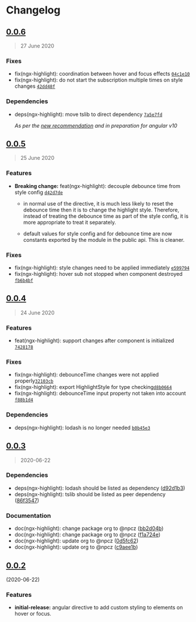 # Changelog

## [0.0.6](https://github.com/abdes/happy-coding/compare/ngx-highlight-ngx-highlight-0.0.5...ngx-highlight-0.0.6)

> 27 June 2020

### Fixes

- fix(ngx-highlight): coordination between hover and focus effects [`04c1e10`](https://github.com/abdes/happy-coding/commit/04c1e109d002882b9486c0482a89daa00b5c23c1)
- fix(ngx-highlight): do not start the subscription multiple times on style changes [`42dd48f`](https://github.com/abdes/happy-coding/commit/42dd48feba06a91b3ea9f216ce3d19edca101b6f)

### Dependencies

- deps(ngx-highlight): move tslib to direct dependency [`7a5e7fd`](https://github.com/abdes/happy-coding/commit/7a5e7fd0c2173ef22f8639f7d0e86773f93ae528)

  _As per the [new recommendation](https://angular.io/guide/migration-update-libraries-tslib#why-is-this-migration-necessary) and in preparation for angular v10_

## [0.0.5](https://github.com/abdes/happy-coding/compare/ngx-highlight-ngx-highlight-0.0.4...ngx-highlight-0.0.5)

> 25 June 2020

### Features

- **Breaking change:** feat(ngx-highlight): decouple debounce time from style config [`d42d7de`](https://github.com/abdes/happy-coding/commit/d42d7de362c1ddcaccdccf63a40d4bbac044734d)

  - in normal use of the directive, it is much less likely
    to reset the debounce time then it is to change the highlight style.
    Therefore, instead of treating the debounce time as part of the style
    config, it is more appropriate to treat it separately.

  - default values for style config and for debounce time are now constants
    exported by the module in the public api. This is cleaner.

### Fixes

- fix(ngx-highlight): style changes need to be applied immediately [`e599794`](https://github.com/abdes/happy-coding/commit/e599794cd54a4c2bcd87c58acfa4b016e365c7a8)
- fix(ngx-highlight): hover sub not stopped when component destroyed [`fb6b4bf`](https://github.com/abdes/happy-coding/commit/fb6b4bf5a122f4b8bf8581d694da5097779c4018)

## [0.0.4](https://github.com/abdes/happy-coding/compare/ngx-highlight-ngx-highlight-0.0.3...ngx-highlight-0.0.4)

> 24 June 2020

### Features

- feat(ngx-highlight): support changes after component is initialized [`7428178`](https://github.com/abdes/happy-coding/commit/7428178cb91dec4238dcc49544ce5b036bbce742)

### Fixes

- fix(ngx-highlight): debounceTime changes were not applied properly[`32103cb`](https://github.com/abdes/happy-coding/commit/32103cb7e2b461faf5e83de2e4a3d55847f08fee)
- fix(ngx-highlight): export HighlightStyle for type checking[`d8b0664`](d8b0664fbdde45495ed1a8e19676ba76438b8384)
- fix(ngx-highlight): debounceTime input property not taken into account [`f88b1d4`](f88b1d494149330479483679a7c2b73e6d375aee)

### Dependencies

- deps(ngx-highlight): lodash is no longer needed [`b0b45e3`](https://github.com/abdes/happy-coding/commit/b0b45e31f4caaa407a141be443e0801919a10546)

## [0.0.3](https://github.com/abdes/happy-coding/compare/ngx-highlight-ngx-highlight-0.0.2...ngx-highlight-0.0.3)

> 2020-06-22

### Dependencies

- deps(ngx-highlight): lodash should be listed as dependency ([d92d1b3](https://github.com/abdes/happy-coding/commit/d92d1b3))
- deps(ngx-highlight): tslib should be listed as peer dependency ([86f3547](https://github.com/abdes/happy-coding/commit/86f3547))

### Documentation

- doc(ngx-highlight): change package org to @npcz ([bb2d04b](https://github.com/abdes/happy-coding/commit/bb2d04b))
- doc(ngx-highlight): change package org to @npcz ([f1a724e](https://github.com/abdes/happy-coding/commit/f1a724e))
- doc(ngx-highlight): update org to @npcz ([0d5fc62](https://github.com/abdes/happy-coding/commit/0d5fc62))
- doc(ngx-highlight): update org to @npcz ([c9aee1b](https://github.com/abdes/happy-coding/commit/c9aee1b))

## [0.0.2](https://github.com/abdes/happy-coding/compare/ngx-highlight-ngx-highlight-0.0.1...ngx-highlight-0.0.2)

(2020-06-22)

### Features

- **initial-release:** angular directive to add custom styling to elements on
  hover or focus.
